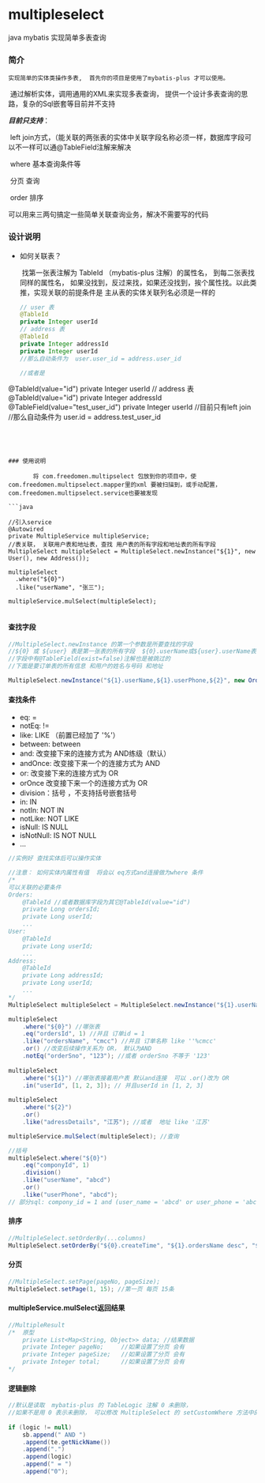 # multipleselect
java mybatis 实现简单多表查询

### 简介

 	实现简单的实体类操作多表,  首先你的项目是使用了mybatis-plus 才可以使用。

​     通过解析实体，调用通用的XML来实现多表查询， 提供一个设计多表查询的思路，复杂的Sql嵌套等目前并不支持

***目前只支持***：

​	 left join方式，（能关联的两张表的实体中关联字段名称必须一样，数据库字段可以不一样可以通@TableField注解来解决

​    where 基本查询条件等

​	分页 查询

​	order 排序

可以用来三两句搞定一些简单关联查询业务，解决不需要写的代码

### 设计说明

* 如何关联表？

  ​		找第一张表注解为 TableId （mybatis-plus 注解）的属性名， 到每二张表找同样的属性名， 如果没找到，反过来找，如果还没找到，挨个属性找。以此类推，实现关联的前提条件是 主从表的实体关联列名必须是一样的

  ```java
  // user 表
  @TableId
  private Integer userId
  // address 表
  @TableId
  private Integer addressId
  private Integer userId
  //那么自动条件为  user.user_id = address.user_id

  //或者是
@TableId(value="id")
  private Integer userId
  // address 表
  @TableId(value="id")
  private Integer addressId
  @TableField(value="test_user_id")
  private Integer userId
  //目前只有left join
  //那么自动条件为  user.id = address.test_user_id
  ```
  



### 使用说明

​		将 com.freedomen.multipselect 包放到你的项目中，使  com.freedomen.multipselect.mapper里的xml 要被扫描到，或手动配置，  com.freedomen.multipselect.service也要被发现

```java

//引入service
@Autowired
private MultipleService multipleService;
//表关联， 关联用户表和地址表，查找 用户表的所有字段和地址表的所有字段
MultipleSelect multipleSelect = MultipleSelect.newInstance("${1}", new User(), new Address());

multipleSelect
	.where("${0}")
    .like("userName", "张三");

multipleService.mulSelect(multipleSelect);
    
```

#### 查找字段

```java
//MultipleSelect.newInstance 的第一个参数是所要查找的字段
//${0} 或 ${user} 表是第一张表的所有字段  ${0}.userName或${user}.userName表示userName字段， 默认第一张表的字段全部都返回的。 ${}中间的参数可以是后面实体的下标，也可以是表名 如user、user_address
//字段中有@TableField(exist=false)注解也是被跳过的
//下面是要订单表的所有信息 和用户的姓名与号码 和地址

MultipleSelect.newInstance("${1}.userName,${1}.userPhone,${2}", new Orders(), new User(), new Address());
```

####  查找条件

* eq:  =
* notEq:  !=
* like:  LIKE  （前置已经加了 '%'）
* between:  between
* and:  改变接下来的连接方式为 AND练级（默认）
* andOnce:  改变接下来一个的连接方式为 AND
* or:  改变接下来的连接方式为 OR
* orOnce 改变接下来一个的连接方式为 OR
* division：括号  ，不支持括号嵌套括号
* in:  IN
* notIn:  NOT IN
* notLike:   NOT LIKE
* isNull:  IS NULL
* isNotNull: IS NOT NULL
* ...

```java
//实例好 查找实体后可以操作实体

//注意： 如何实体内属性有值  将会以 eq方式and连接做为where 条件
/*
可以关联的必要条件
Orders:
	@TableId //或者数据库字段为其它@TableId(value="id")
	private Long ordersId;
	private Long userId;
	...
User: 
	@TableId
	private Long userId;
	...
Address:
	@TableId
	private Long addressId;
	private Long userId;
	...
*/
MultipleSelect multipleSelect = MultipleSelect.newInstance("${1}.userName,${1}.userPhone,${2}", new Orders(), new User(), new Address());

multipleSelect
	.where("${0}") //哪张表
	.eq("ordersId", 1) //并且 订单id = 1
	.like("ordersName", "cmcc") //并且 订单名称 like ''%cmcc'
	.or() //改变后续操作关系为 OR， 默认为AND
    .notEq("orderSno", "123"); //或者 orderSno 不等于 '123'
    
multipleSelect
	.where("${1}") //哪张表接着用户表 默认and连接  可以 .or()改为 OR
	.in("userId", [1, 2, 3]); // 并且userId in [1, 2, 3]
    
multipleSelect
	.where("${2}")
    .or()
	.like("adressDetails", "江苏"); //或者  地址 like '江苏'

multipleService.mulSelect(multipleSelect); //查询

//括号
multipleSelect.where("${0}")
    .eq("componyId", 1)
    .division()
    .like("userName", "abcd")
    .or()
    .like("userPhone", "abcd");
// 部分sql: compony_id = 1 and (user_name = 'abcd' or user_phone = 'abcd')    
```

#### 排序

```java
//MultipleSelect.setOrderBy(...columns)
MultipleSelect.setOrderBy("${0}.createTime", "${1}.ordersName desc", "${2}.userId asc", ...)
```

#### 分页

```java
//MultipleSelect.setPage(pageNo, pageSize);
MultipleSelect.setPage(1, 15); //第一页 每页 15条
```

#### multipleService.mulSelect返回结果

```java
//MultipleResult
/*	原型
	private List<Map<String, Object>> data; //结果数据
	private Integer pageNo; 	//如果设置了分页 会有
	private Integer pageSize; 	//如果设置了分页 会有
	private Integer total;		//如果设置了分页 会有
*/
```

#### 逻辑删除

```java
//默认是读取  mybatis-plus 的 TableLogic 注解 0 未删除，
//如果不是用 0 表示未删除， 可以修改 MultipleSelect 的 setCustomWhere 方法中的下面这段中的 0 
 
if (logic != null)
    sb.append(" AND ")
    .append(te.getNickName())
    .append(".")
    .append(logic)
    .append(" = ")
    .append("0");

```

